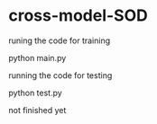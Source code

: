 # cross-model-SOD

runing the code for training

python main.py

running the code for testing

python test.py

not finished yet

